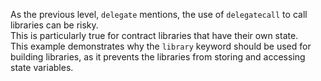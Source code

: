 As the previous level, `delegate` mentions, the use of `delegatecall` to call libraries can be risky.
<br>
This is particularly true for contract libraries that have their own state.
<br>
This example demonstrates why the `library` keyword should be used for building libraries, as it prevents the libraries from storing and accessing state variables.
